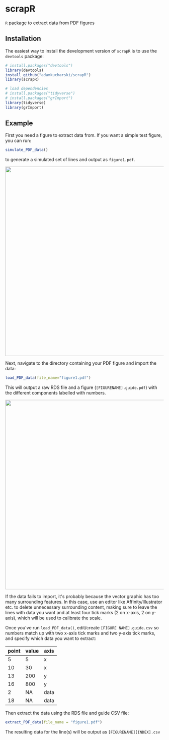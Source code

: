 # scrapR

`R` package to extract data from PDF figures

## Installation

The easiest way to install the development version of `scrapR` is to use the `devtools` package:

```r
# install.packages("devtools")
library(devtools)
install_github("adamkucharski/scrapR")
library(scrapR)

# load dependencies
# install.packages("tidyverse")
# install.packages("grImport")
library(tidyverse)
library(grImport)

```

## Example

First you need a figure to extract data from. If you want a simple test figure, you can run:
```r
simulate_PDF_data()
```
to generate a simulated set of lines and output as `figure1.pdf`.

<img src="https://user-images.githubusercontent.com/8329046/47551859-3016ed80-d8fb-11e8-82f4-52cfdfd1a5f0.png" width="600px" />

Next, navigate to the directory containing your PDF figure and import the data:

```r
load_PDF_data(file_name="figure1.pdf")
```

This will output a raw RDS file and a figure (`[FIGURENAME].guide.pdf`) with the different components labelled with numbers. 

<img src="https://user-images.githubusercontent.com/8329046/47551865-34430b00-d8fb-11e8-916b-62884f3ff37e.png" width="600px" />

If the data fails to import, it's probably because the vector graphic has too many surrounding features. In this case, use an editor like Affinity/Illustrator etc. to delete unnecessary surrounding content, making sure to leave the lines with data you want and at least four tick marks (2 on x-axis, 2 on y-axis), which will be used to calibrate the scale.

Once you've run `load_PDF_data()`, edit/create `[FIGURE NAME].guide.csv` so numbers match up with two x-axis tick marks and two y-axis tick marks, and specify which data you want to extract:

point   | value | axis
------------- | -------------  | -------------  
5 | 5 | x
10 | 30 | x
13 | 200 | y
16 | 800 | y
2 | NA | data
18 | NA | data

Then extract the data using the RDS file and guide CSV file:

```r
extract_PDF_data(file_name = "figure1.pdf")
```

The resulting data for the line(s) will be output as `[FIGURENAME][INDEX].csv`